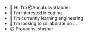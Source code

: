 - 👋 Hi, I’m @AnnaLucyaGabriel
- 👀 I’m interested in coding
- 🌱 I’m currently learning engineering
- 💞️ I’m looking to collaborate on ...
- 😄 Pronouns: she/her

<!---
AnnaLucyaGabriel/AnnaLucyaGabriel is a ✨ special ✨ repository because its `README.md` (this file) appears on your GitHub profile.
You can click the Preview link to take a look at your changes.
--->

